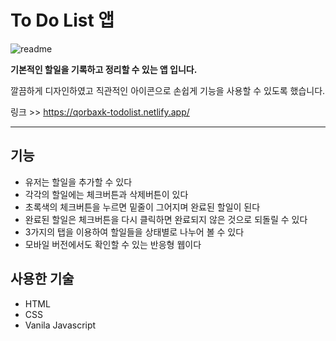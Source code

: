# To Do List 앱
![readme](https://user-images.githubusercontent.com/97217443/161781374-aa693d6f-f9ca-4429-a5df-368f7b5dacc7.png)

**기본적인 할일을 기록하고 정리할 수 있는 앱 입니다.**

깔끔하게 디자인하였고 직관적인 아이콘으로 
손쉽게 기능을 사용할 수 있도록 했습니다.

링크 >> https://qorbaxk-todolist.netlify.app/

***
## 기능
* 유저는 할일을 추가할 수 있다
* 각각의 할일에는 체크버튼과 삭제버튼이 있다
* 초록색의 체크버튼을 누르면 밑줄이 그어지며 완료된 할일이 된다
* 완료된 할일은 체크버튼을 다시 클릭하면 완료되지 않은 것으로 되돌릴 수 있다
* 3가지의 탭을 이용하여 할일들을 상태별로 나누어 볼 수 있다
* 모바일 버전에서도 확인할 수 있는 반응형 웹이다

## 사용한 기술
* HTML
* CSS
* Vanila Javascript

